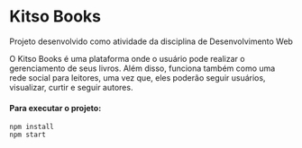 # Kitso Books

Projeto desenvolvido como atividade da disciplina de Desenvolvimento Web

O Kitso Books é uma plataforma onde o usuário pode realizar o gerenciamento de seus livros. Além disso, funciona também como uma rede social para leitores, uma vez que, eles poderão seguir usuários, visualizar, curtir e seguir autores.

#### Para executar o projeto:
```
npm install
npm start
```

